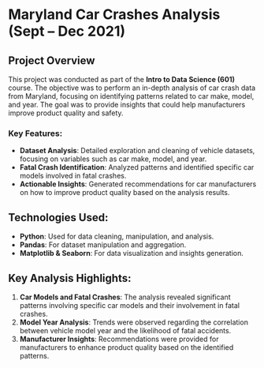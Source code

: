 # Maryland Car Crashes Analysis (Sept – Dec 2021)

## Project Overview
This project was conducted as part of the **Intro to Data Science (601)** course. The objective was to perform an in-depth analysis of car crash data from Maryland, focusing on identifying patterns related to car make, model, and year. The goal was to provide insights that could help manufacturers improve product quality and safety.

### Key Features:
- **Dataset Analysis**: Detailed exploration and cleaning of vehicle datasets, focusing on variables such as car make, model, and year.
- **Fatal Crash Identification**: Analyzed patterns and identified specific car models involved in fatal crashes.
- **Actionable Insights**: Generated recommendations for car manufacturers on how to improve product quality based on the analysis results.

## Technologies Used:
- **Python**: Used for data cleaning, manipulation, and analysis.
- **Pandas**: For dataset manipulation and aggregation.
- **Matplotlib & Seaborn**: For data visualization and insights generation.

## Key Analysis Highlights:
1. **Car Models and Fatal Crashes**: The analysis revealed significant patterns involving specific car models and their involvement in fatal crashes.
2. **Model Year Analysis**: Trends were observed regarding the correlation between vehicle model year and the likelihood of fatal accidents.
3. **Manufacturer Insights**: Recommendations were provided for manufacturers to enhance product quality based on the identified patterns.


